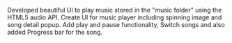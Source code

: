 Developed beautiful UI to play music stored in the "music folder" using the HTML5 audio API.
Create UI for music player including spinning image and song detail popup.
Add play and pause functionality, Switch songs and also added Progress bar for the song.
